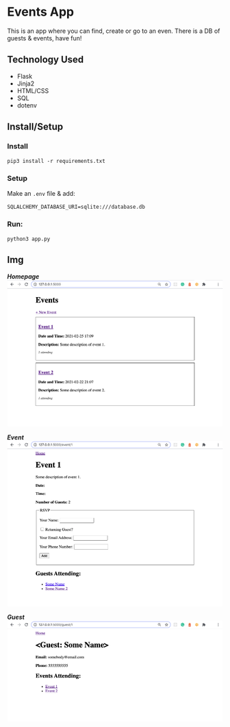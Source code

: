 # Events App

This is an app where you can find, create or go to an even. There is a DB of guests & events, have fun!


## Technology Used

- Flask
- Jinja2
- HTML/CSS
- SQL
- dotenv


## Install/Setup

### Install
```
pip3 install -r requirements.txt
```

### Setup
Make an `.env` file & add:
```
SQLALCHEMY_DATABASE_URI=sqlite:///database.db
```

### Run:
```
python3 app.py
```

## Img

***Homepage***
<img alt="Screenshot of the homepage, it has blocks that hold different events." src="https://github.com/lwrgithub/events-app/blob/master/events_app/static/img/home-pg.png" />

***Event***
<img alt="Screenshot of event page where you can add guests it has a form to do this." src="https://github.com/lwrgithub/events-app/blob/master/events_app/static/img/event-page.png" />

***Guest***
<img alt="Guest page, here you can view info about a specific guest such as email and phone." src="https://github.com/lwrgithub/events-app/blob/master/events_app/static/img/view-guest-page.png" />